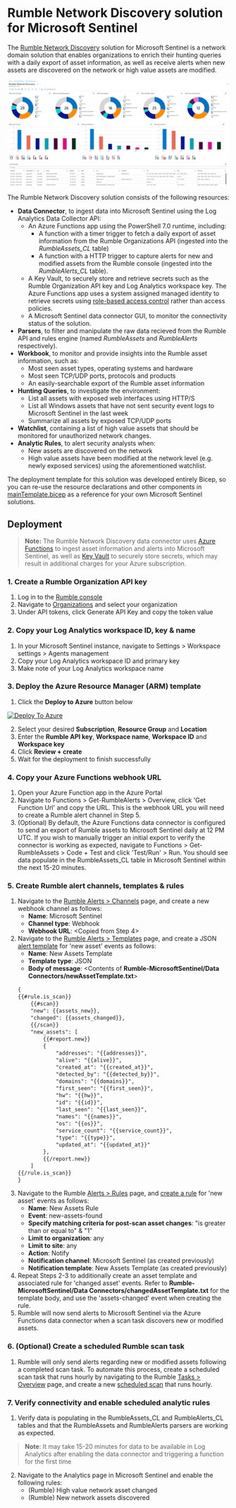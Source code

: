 # Rumble Network Discovery solution for Microsoft Sentinel
The [Rumble Network Discovery](https://www.rumble.run/) solution for Microsoft Sentinel is a network domain solution that enables organizations to enrich their hunting queries with a daily export of asset information, as well as receive alerts when new assets are discovered on the network or high value assets are modified.

![Workbook](Workbooks/workbook.png)

The Rumble Network Discovery solution consists of the following resources:
 * **Data Connector**, to ingest data into Microsoft Sentinel using the Log Analytics Data Collector API:
    * An Azure Functions app using the PowerShell 7.0 runtime, including:
        * A function with a timer trigger to fetch a daily export of asset information from the Rumble Organizations API (ingested into the *RumbleAssets_CL* table)
        * A function with a HTTP trigger to capture alerts for new and modified assets from the Rumble console (ingested into the *RumbleAlerts_CL* table).
    * A Key Vault, to securely store and retrieve secrets such as the Rumble Organization API key and Log Analytics workspace key. The Azure Functions app uses a system assigned managed identity to retrieve secrets using [role-based access control](https://docs.microsoft.com/en-us/azure/key-vault/general/rbac-guide) rather than access policies.
    * A Microsoft Sentinel data connector GUI, to monitor the connectivity status of the solution.
 * **Parsers**, to filter and manipulate the raw data recieved from the Rumble API and rules engine (named *RumbleAssets* and *RumbleAlerts* respectively).
 * **Workbook**, to monitor and provide insights into the Rumble asset information, such as:
    * Most seen asset types, operating systems and hardware
    * Most seen TCP/UDP ports, protocols and products
    * An easily-searchable export of the Rumble asset information
 * **Hunting Queries**, to investigate the environment:
    * List all assets with exposed web interfaces using HTTP/S
    * List all Windows assets that have not sent security event logs to Microsoft Sentinel in the last week
    * Summarize all assets by exposed TCP/UDP ports
 * **Watchlist**, containing a list of high value assets that should be monitored for unauthorized network changes.
 * **Analytic Rules**, to alert security analysts when:
    * New assets are discovered on the network
    * High value assets have been modified at the network level (e.g. newly exposed services) using the aforementioned watchlist.

The deployment template for this solution was developed entirely Bicep, so you can re-use the resource declarations and other components in [mainTemplate.bicep](mainTemplate.bicep) as a reference for your own Microsoft Sentinel solutions.

## Deployment
>**Note:** The Rumble Network Discovery data connector uses [Azure Functions](https://azure.microsoft.com/pricing/details/functions/) to ingest asset information and alerts into Microsoft Sentinel, as well as [Key Vault](https://azure.microsoft.com/en-us/pricing/details/key-vault/) to securely store secrets, which may result in additional charges for your Azure subscription.
### 1. Create a Rumble Organization API key
1. Log in to the [Rumble console](https://console.rumble.run/)
2. Navigate to [Organizations](https://console.rumble.run/organizations) and select your organization
3. Under API tokens, click Generate API Key and copy the token value

### 2. Copy your Log Analytics workspace ID, key & name
1. In your Microsoft Sentinel instance, navigate to Settings > Workspace settings > Agents management
2. Copy your Log Analytics workspace ID and primary key
3. Make note of your Log Analytics workspace name

### 3. Deploy the Azure Resource Manager (ARM) template
1. Click the **Deploy to Azure** button below

[![Deploy To Azure](https://aka.ms/deploytoazurebutton)](https://portal.azure.com/#create/Microsoft.Template/uri/https%3A%2F%2Fraw.githubusercontent.com%2Fjoshua-a-lucas%2FRumble-MicrosoftSentinel%2Fmain%2FmainTemplate.json)

2. Select your desired **Subscription**, **Resource Group** and **Location**
3. Enter the **Rumble API key**, **Workspace name**, **Workspace ID** and **Workspace key**
4. Click **Review + create**
5. Wait for the deployment to finish successfully

### 4. Copy your Azure Functions webhook URL
1. Open your Azure Function app in the Azure Portal
2. Navigate to Functions > Get-RumbleAlerts > Overview, click 'Get Function Url' and copy the URL. This is the webhook URL you will need to create a Rumble alert channel in Step 5.
3. (Optional) By default, the Azure Functions data connector is configured to send an export of Rumble assets to Microsoft Sentinel daily at 12 PM UTC. If you wish to manually trigger an initial export to verify the connector is working as expected, navigate to Functions > Get-RumbleAssets > Code + Test and click 'Test/Run' > Run. You should see data populate in the RumbleAssets_CL table in Microsoft Sentinel within the next 15-20 minutes.

### 5. Create Rumble alert channels, templates & rules
1. Navigate to the [Rumble Alerts > Channels](https://console.rumble.run/alerts/channels) page, and create a new webhook channel as follows:
    * **Name**: Microsoft Sentinel
    * **Channel type**: Webhook
    * **Webhook URL**: \<Copied from Step 4>
2. Navigate to the [Rumble Alerts > Templates](https://console.rumble.run/alerts/templates) page, and create a JSON [alert template](https://www.rumble.run/docs/creating-alert-templates/) for 'new asset' events as follows:
    * **Name**: New Assets Template
    * **Template type**: JSON
    * **Body of message**: \<Contents of **Rumble-MicrosoftSentinel/Data Connectors/newAssetTemplate.txt**>
    ```
    {
    {{#rule.is_scan}}
        {{#scan}}
        "new": {{assets_new}},
        "changed": {{assets_changed}},
        {{/scan}}
        "new_assets": [
            {{#report.new}}
            {
                "addresses": "{{addresses}}",
                "alive": "{{alive}}",
                "created_at": "{{created_at}}",
                "detected_by": "{{detected_by}}",
                "domains": "{{domains}}",
                "first_seen": "{{first_seen}}",
                "hw": "{{hw}}",
                "id": "{{id}}",
                "last_seen": "{{last_seen}}",
                "names": "{{names}}",
                "os": "{{os}}",
                "service_count": "{{service_count}}",
                "type": "{{type}}",
                "updated_at": "{{updated_at}}"
            },
            {{/report.new}}
        ]
    {{/rule.is_scan}}
    }
    ```
3. Navigate to the Rumble [Alerts > Rules](https://console.rumble.run/alerts/rules) page, and [create a rule](https://www.rumble.run/docs/rules-engine/) for 'new asset' events as follows:
    * **Name**: New Assets Rule
    * **Event**: new-assets-found
    * **Specify matching criteria for post-scan asset changes**: "is greater than or equal to" & "1"
    * **Limit to organization**: any
    * **Limit to site**: any
    * **Action**: Notify
    * **Notification channel**: Microsoft Sentinel (as created previously)
    * **Notification template**: New Assets Template (as created previously)
4. Repeat Steps 2-3 to additionally create an asset template and associated rule for 'changed asset' events. Refer to **Rumble-MicrosoftSentinel/Data Connectors/changedAssetTemplate.txt** for the template body, and use the 'assets-changed' event when creating the rule.
5. Rumble will now send alerts to Microsoft Sentinel via the Azure Functions data connector when a scan task discovers new or modified assets.

### 6. (Optional) Create a scheduled Rumble scan task
1. Rumble will only send alerts regarding new or modified assets following a completed scan task. To automate this process, create a scheduled scan task that runs hourly by navigating to the Rumble [Tasks > Overview](https://console.rumble.run/tasks) page, and create a new [scheduled scan](https://www.rumble.run/docs/managing-tasks/) that runs hourly.

### 7. Verify connectivity and enable scheduled analytic rules
1. Verify data is populating in the RumbleAssets_CL and RumbleAlerts_CL tables and that the RumbleAssets and RumbleAlerts parsers are working as expected.
> **Note**: It may take 15-20 minutes for data to be available in Log Analytics after enabling the data connector and triggering a function for the first time
2. Navigate to the Analytics page in Microsoft Sentinel and enable the following rules:
    * (Rumble) High value network asset changed
    * (Rumble) New network assets discovered
